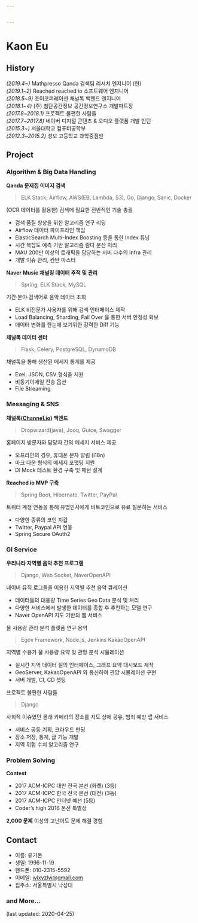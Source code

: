 ```yaml
---


---
```


<h1 id="kaon-eu">Kaon Eu</h1>
<h2 id="history">History</h2>
<p><em>(2019.4~)</em> Mathpresso Qanda 검색팀 리서치 엔지니어 (현)<br>
<em>(2019.1~2)</em> Reached reached io 소프트웨어 엔지니어<br>
<em>(2018.5~9)</em> 조이코퍼레이션 채널톡 백엔드 엔지니어<br>
<em>(2018.1~4)</em> (주) 첨단공간정보 공간정보연구소 개발파트장<br>
<em>(2017.8~2018.1)</em> 프로젝트 불편한 사람들<br>
<em>(2017.7~2017.8)</em> 네이버 디지털 콘텐츠 &amp; 오디오 플랫폼 개발 인턴<br>
<em>(2015.3~)</em> 서울대학교 컴퓨터공학부<br>
<em>(2012.3~2015.2)</em> 성보 고등학교 과학중점반</p>
<h2 id="project">Project</h2>
<h3 id="algorithm--big-data-handling">Algorithm &amp; Big Data Handling</h3>
<p><strong>Qanda 문제집 이미지 검색</strong></p>
<blockquote>
<p>ELK Stack, Airflow, AWS(EB, Lambda, S3), Go, Django, Sanic, Docker</p>
</blockquote>
<p>(OCR 데이터를 활용한) 검색에 필요한 전반적인 기술 총괄</p>
<ul>
<li>검색 품질 향상을 위한 알고리즘 연구 리딩</li>
<li>Airflow 데이터 파이프라인 책임</li>
<li>ElasticSearch Multi-Index Boosting 등을 통한 Index 튜닝</li>
<li>시간 복잡도 예측 기반 알고리즘 람다 분산 처리</li>
<li>MAU 200만 이상의 트래픽을 담당하는 서버 다수의 Infra 관리</li>
<li>개발 이슈 관리, 칸반 마스터</li>
</ul>
<p><strong>Naver Music 채널링 데이터 추적 및 관리</strong></p>
<blockquote>
<p>Spring, ELK Stack, MySQL</p>
</blockquote>
<p>기간·분야·검색어로 음악 데이터 조회</p>
<ul>
<li>ELK 비전문가 사용자를 위해 검색 인터페이스 제작</li>
<li>Load Balancing, Sharding, Fail Over 을 통한 서버 안정성 확보</li>
<li>데이터 변화를 한눈에 보기위한 강력한 Diff 기능</li>
</ul>
<p><strong>채널톡 데이터 센터</strong></p>
<blockquote>
<p>Flask, Celery, PostgreSQL, DynamoDB</p>
</blockquote>
<p>채널톡을 통해 생산된 메세지 통계를 제공</p>
<ul>
<li>Exel, JSON, CSV 형식을 지원</li>
<li>비동기이메일 전송 옵션</li>
<li>File Streaming</li>
</ul>
<h3 id="messaging--sns">Messaging &amp; SNS</h3>
<p><strong>채널톡(<a href="http://Channel.io">Channel.io</a>) 백엔드</strong></p>
<blockquote>
<p>Dropwizard(java), Jooq, Guice, Swagger</p>
</blockquote>
<p>홈페이지 방문자와 담당자 간의 메세지 서비스 제공</p>
<ul>
<li>오프라인의 경우, 휴대폰 문자 알림 (i18n)</li>
<li>마크 다운 형식의 메세지 포맷팅 지원</li>
<li>DI Mock 테스트 환경 구축 및 패턴 설계</li>
</ul>
<p><strong>Reached io MVP 구축</strong></p>
<blockquote>
<p>Spring Boot, Hibernate, Twitter, PayPal</p>
</blockquote>
<p>트위터 계정 연동을 통해 유명인사에게 비트코인으로 유료 질문하는 서비스</p>
<ul>
<li>다양한 종류의 코인 지갑</li>
<li>Twitter, Paypal API 연동</li>
<li>Spring Secure OAuth2</li>
</ul>
<h3 id="gi-service">GI Service</h3>
<p><strong>우리나라 지역별 음악 추천 프로그램</strong></p>
<blockquote>
<p>Django, Web Socket, NaverOpenAPI</p>
</blockquote>
<p>네이버 뮤직 로그들을 이용한 지역별 추천 음악 큐레이션</p>
<ul>
<li>데이터들의 대용량 Time Series Geo Data 분석 및 처리</li>
<li>다양한 서비스에서 발생한 데이터를 종합 후 추천하는 모델 연구</li>
<li>Naver OpenAPI 지도 기반의 웹 서비스</li>
</ul>
<p>물 사용량 관리 분석 플랫폼 연구 용역</p>
<blockquote>
<p>Egov Framework, Node.js, Jenkins KakaoOpenAPI</p>
</blockquote>
<p>지역별 수용가 물 사용량 요약 및 관망 분석 시뮬레이션</p>
<ul>
<li>실시간 지역 데이터 질의 인터페이스, 그래프 요약 대시보드 제작</li>
<li>GeoServer, KakaoOpenAPI 와 통신하여 관망 시뮬레이션 구현</li>
<li>서버 개발, CI, CD 셋팅</li>
</ul>
<p>프로젝트 불편한 사람들</p>
<blockquote>
<p>Django</p>
</blockquote>
<p>사회적 이슈였던 몰래 카메라의 장소를 지도 상에 공유, 범죄 예방 앱 서비스</p>
<ul>
<li>서비스 공동 기획, 크라우드 펀딩</li>
<li>장소 저장, 통계, 글 기능 개발</li>
<li>지역 위험 수치 알고리즘 연구</li>
</ul>
<h3 id="problem-solving">Problem Solving</h3>
<p><strong>Contest</strong></p>
<ul>
<li>2017 ACM-ICPC 대만 전국 본선 (화롄) (3등)</li>
<li>2017 ACM-ICPC 한국 전국 본선 (대전) (3등)</li>
<li>2017 ACM-ICPC 인터넷 예선 (5등)</li>
<li>Coder’s high 2016 본선 특별상</li>
</ul>
<p><strong>2,000 문제</strong> 이상의 고난이도 문제 해결 경험</p>
<h2 id="contact">Contact</h2>
<ul>
<li>이름: 유가온</li>
<li>생일: 1996-11-19</li>
<li>핸드폰: 010-2315-5592</li>
<li>이메일: <a href="mailto:wlxyzlw@gmail.com">wlxyzlw@gmail.com</a></li>
<li>집주소: 서울특별시 낙성대</li>
</ul>
<h3 id="and-more...">and More…</h3>
<p>(last updated: 2020-04-25)</p>

